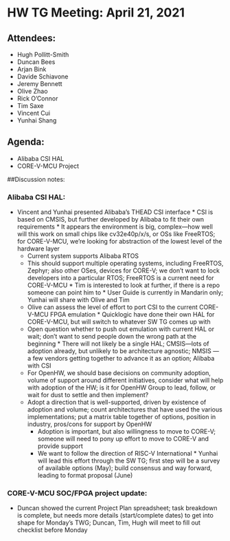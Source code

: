 # HW TG Meeting: April 21, 2021

## Attendees:
- Hugh Pollitt-Smith
- Duncan Bees
- Arjan Bink
- Davide Schiavone
- Jeremy Bennett
- Olive Zhao
- Rick O’Connor
- Tim Saxe
- Vincent Cui
- Yunhai Shang

## Agenda:
- Alibaba CSI HAL
- CORE-V-MCU Project


 ##Discussion notes:

### Alibaba CSI HAL:
  *  Vincent and Yunhai presented Alibaba’s THEAD CSI interface
    * CSI is based on CMSIS, but further developed by Alibaba to fit their own requirements
    * It appears the environment is big, complex—how well will this work on small chips like cv32e40p/x/s, or OSs like FreeRTOS; for CORE-V-MCU, we’re looking for abstraction of the lowest level of the hardware layer
      * Current system supports Alibaba RTOS
      * This should support multiple operating systems, including FreeRTOS, Zephyr; also other OSes, devices for CORE-V; we don’t want to lock developers into a particular RTOS; FreeRTOS is a current need for CORE-V-MCU
    * Tim is interested to look at further, if there is a repo someone can point him to
    * User Guide is currently in Mandarin only; Yunhai will share with Olive and Tim
       * Olive can assess the level of effort to port CSI to the current CORE-V-MCU FPGA emulation
    * Quicklogic have done their own HAL for CORE-V-MCU, but will switch to whatever SW TG comes up with
      * Open question whether to push out emulation with current HAL or wait; don’t want to send people down the wrong path at the beginning
    * There will not likely be a single HAL; CMSIS—lots of adoption already, but unlikely to be architecture agnostic; NMSIS — a few vendors getting together to advance it as an option; Alibaba with CSI
      * For OpenHW, we should base decisions on community adoption, volume of support around different initiatives, consider what will help with adoption of the HW; is it for OpenHW Group to lead, follow, or wait for dust to settle and then implement? 
      * Adopt a direction that is well-supported, driven by existence of adoption and volume; count architectures that have used the various implementations; put a matrix table together of options, position in industry, pros/cons for support by OpenHW
           * Adoption is important, but also willingness to move to CORE-V; someone will need to pony up effort to move to CORE-V and provide support
           * We want to follow the direction of RISC-V International
    * Yunhai will lead this effort through the SW TG; first step will be a survey of available options (May); build consensus and way forward, leading to format proposal (June)



### CORE-V-MCU SOC/FPGA project update:

  * Duncan showed the current Project Plan spreadsheet; task breakdown is complete, but needs more details (start/complete dates) to get into shape for Monday’s TWG; Duncan, Tim, Hugh will meet to fill out checklist before Monday

